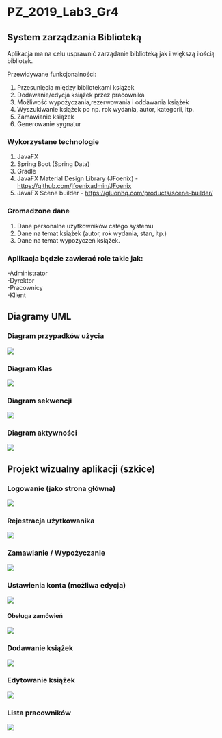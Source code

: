 # PZ_2019_Lab3_Gr4
## System zarządzania Biblioteką

Aplikacja ma na celu usprawnić zarządanie biblioteką jak i większą ilością bibliotek. 

Przewidywane funkcjonalności: 
1. Przesunięcia między bibliotekami książek
1. Dodawanie/edycja książek przez pracownika
1. Możliwość wypożyczania,rezerwowania i oddawania książek
1. Wyszukiwanie książek po np. rok wydania, autor, kategorii, itp.
1. Zamawianie książek
1. Generowanie sygnatur


### Wykorzystane technologie
1. JavaFX
1. Spring Boot (Spring Data)
1. Gradle
1. JavaFX Material Design Library (JFoenix) - https://github.com/jfoenixadmin/JFoenix
1. JavaFX Scene builder - https://gluonhq.com/products/scene-builder/

### Gromadzone dane
1. Dane personalne uzytkowników całego systemu
1. Dane na temat książek (autor, rok wydania, stan, itp.)
1. Dane na temat wypożyczeń książek.

### Aplikacja będzie zawierać role takie jak: 
-Administrator <br>
-Dyrektor<br>
-Pracownicy<br>
-Klient<br>

## Diagramy UML
### Diagram przypadków użycia
![](https://i.imgsafe.org/6a/6a68d23cb7.jpeg)

### Diagram Klas
![](https://i.imgsafe.org/c3/c317110318.jpeg)

### Diagram sekwencji
![](https://i.imgsafe.org/6a/6a5bbb5f92.jpeg)

### Diagram aktywności
![](https://i.imgsafe.org/c3/c31bc85309.jpeg)


## Projekt wizualny aplikacji (szkice)
### Logowanie (jako strona główna)
![](https://i.imgsafe.org/image/c1127b148d.png)

### Rejestracja użytkowanika
![](https://i.imgsafe.org/image/c11fa66c38.png)

### Zamawianie / Wypożyczanie
![](https://i.imgsafe.org/image/c12556576f.png)

### Ustawienia konta (możliwa edycja)
![](https://i.imgsafe.org/c1/c1488ca7c6.png)

#### Obsługa zamówień
![](https://i.imgsafe.org/c1/c14ef189d2.png)

### Dodawanie książek
![](https://i.imgsafe.org/c1/c15f0b7dd1.png)

### Edytowanie książek
![](https://i.imgsafe.org/c1/c166dd288f.png)

### Lista pracowników
![](https://i.imgsafe.org/ce/ce30d095b8.png)

